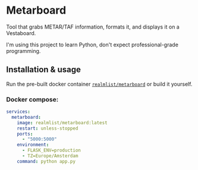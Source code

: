 # Metarboard
Tool that grabs METAR/TAF information, formats it, and displays it on a Vestaboard.

I'm using this project to learn Python, don't expect professional-grade programming.


## Installation & usage
Run the pre-built docker container [`realmlist/metarboard`](https://hub.docker.com/r/realmlist/metarboard) or build it yourself.

### Docker compose:
```YAML
services:
  metarboard:
    image: realmlist/metarboard:latest
    restart: unless-stopped
    ports:
      - "5000:5000"
    environment:
      - FLASK_ENV=production
      - TZ=Europe/Amsterdam
    command: python app.py
```